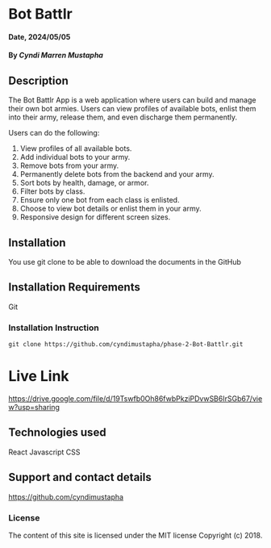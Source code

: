 # Bot Battlr

#### Date, 2024/05/05

#### By *Cyndi Marren Mustapha*

## Description
The Bot Battlr App is a web application where users can build and manage their own bot armies. Users can view profiles of available bots, enlist them into their army, release them, and even discharge them permanently.

Users can do the following:
1. View profiles of all available bots.
2. Add individual bots to your army.
3. Remove bots from your army.
4. Permanently delete bots from the backend and your army.
5. Sort bots by health, damage, or armor.
6. Filter bots by class.
7. Ensure only one bot from each class is enlisted.
8. Choose to view bot details or enlist them in your army.
9. Responsive design for different screen sizes.


## Installation
You use git clone to be able to download the documents in the GitHub

## Installation Requirements
Git

### Installation Instruction
```
git clone https://github.com/cyndimustapha/phase-2-Bot-Battlr.git

```

# Live Link
https://drive.google.com/file/d/19Tswfb0Oh86fwbPkziPDvwSB6IrSGb67/view?usp=sharing


## Technologies used
React
Javascript
CSS

## Support and contact details
https://github.com/cyndimustapha

### License
The content of this site is licensed under the MIT license Copyright (c) 2018.